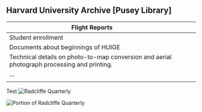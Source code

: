## Harvard University Archive [Pusey Library]

| Flight Reports |  |  |  |
| --- | --- | --- | --- |
| Student enrollment |  |  |  |
| Documents about beginnings of HUIGE |  |  |  |
| Technical details on photo-to-map conversion and aerial photograph processing and printing. |  |  |  |
| … |  |  |  |
|  |  |  |  |


Test
![Radcliffe Quarterly](https://ids.lib.harvard.edu/ids/iiif/22317515/full/full/0/default.jpg)

![Portion of Radcliffe Quarterly](https://ids.lib.harvard.edu/ids/iiif/22317515/1771,2682,793,533/800,/0/default.jpg)